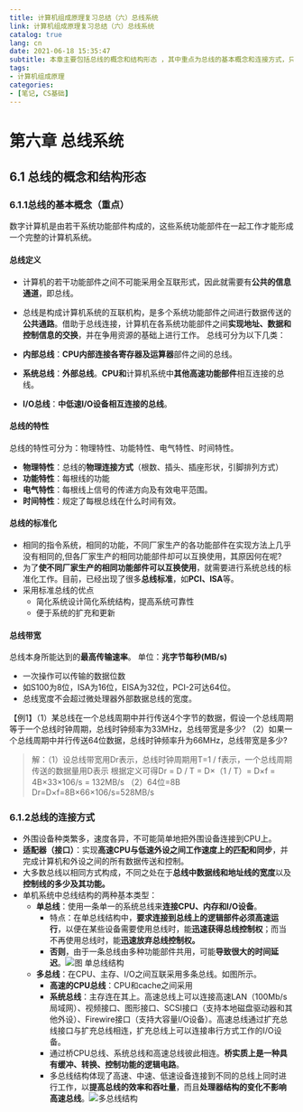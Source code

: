 ```yaml
---
title: 计算机组成原理复习总结（六）总线系统
link: 计算机组成原理复习总结（六）总线系统
catalog: true
lang: cn
date: 2021-06-18 15:35:47 
subtitle: 本章主要包括总线的概念和结构形态 ，其中重点为总线的基本概念和连接方式，只有重点部分
tags:
- 计算机组成原理
categories:
- [笔记, CS基础]
---
```


# 第六章 总线系统
## 6.1 总线的概念和结构形态 
### 6.1.1总线的基本概念（重点）
数字计算机是由若干系统功能部件构成的，这些系统功能部件在一起工作才能形成一个完整的计算机系统。
#### 总线定义
- 计算机的若干功能部件之间不可能采用全互联形式，因此就需要有**公共的信息通道**，即总线。
 - 总线是构成计算机系统的互联机构，是多个系统功能部件之间进行数据传送的**公共通路**。借助于总线连接，计算机在各系统功能部件之间**实现地址、数据和控制信息的交换**，并在争用资源的基础上进行工作。
总线可分为以下几类：

 - **内部总线**：**CPU内部连接各寄存器及运算器**部件之间的总线。
 - **系统总线**：**外部总线**。**CPU和**计算机系统中**其他高速功能部件**相互连接的总线。
 - **I/O总线**：**中低速I/O设备相互连接的总线**。

#### 总线的特性

总线的特性可分为：物理特性、功能特性、电气特性、时间特性。
- **物理特性**：总线的**物理连接方式**（根数、插头、插座形状，引脚排列方式）
- **功能特性**：每根线的功能
- **电气特性**：每根线上信号的传递方向及有效电平范围。
- **时间特性**：规定了每根总线在什么时间有效。

#### 总线的标准化
 - 相同的指令系统，相同的功能，不同厂家生产的各功能部件在实现方法上几乎没有相同的,但各厂家生产的相同功能部件却可以互换使用，其原因何在呢?
 - 为了**使不同厂家生产的相同功能部件可以互换使用**，就需要进行系统总线的标准化工作。目前，已经出现了很多**总线标准**，如**PCI、ISA**等。
 - 采用标准总线的优点
	 - 简化系统设计简化系统结构，提高系统可靠性
	 - 便于系统的扩充和更新
#### 总线带宽
总线本身所能达到的**最高传输速率**。
单位：**兆字节每秒(MB/s)**
 - 一次操作可以传输的数据位数
 - 如S100为8位，ISA为16位，EISA为32位，PCI-2可达64位。
 - 总线宽度不会超过微处理器外部数据总线的宽度。

【例1】（1）某总线在一个总线周期中并行传送4个字节的数据，假设一个总线周期等于一个总线时钟周期，总线时钟频率为33MHz，总线带宽是多少?
（2）如果一个总线周期中并行传送64位数据，总线时钟频率升为66MHz，总线带宽是多少?

> 解：（1）设总线带宽用Dr表示，总线时钟周期用T=1 / f表示，一个总线周期传送的数据量用D表示
> 根据定义可得Dr = D / T = D×（1 / T）=  D×f = 4B×33×106/s = 132MB/s
> （2）64位=8B
> Dr=D×f=8B×66×106/s=528MB/s

### 6.1.2总线的连接方式
 - 外围设备种类繁多，速度各异，不可能简单地把外围设备连接到CPU上。
 - **适配器（接口）**：实现**高速CPU与低速外设之间工作速度上的匹配和同步**，并完成计算机和外设之间的所有数据传送和控制。
 - 大多数总线以相同方式构成，不同之处在于**总线中数据线和地址线的宽度**以及**控制线的多少及其功能。**
 - 单机系统中总线结构的两种基本类型：
	 - **单总线**：使用一条单一的系统总线来**连接CPU、内存和I/O设备**。
		 - 特点：在单总线结构中，**要求连接到总线上的逻辑部件必须高速运行**，以便在某些设备需要使用总线时，能**迅速获得总线控制权**；而当不再使用总线时，能**迅速放弃总线控制权。**
		 - **否则**，由于一条总线由多种功能部件共用，可能**导致很大的时间延迟**。![图 单总线结构](https://img-blog.csdnimg.cn/20210618152706766.png?x-oss-process=image/watermark,type_ZmFuZ3poZW5naGVpdGk,shadow_10,text_aHR0cHM6Ly9ibG9nLmNzZG4ubmV0L3FxXzQ1ODkwNTMz,size_16,color_FFFFFF,t_70)
	- **多总线**：在CPU、主存、I/O之间互联采用多条总线。如图所示。		
		- **高速的CPU总线**：CPU和cache之间采用
		- **系统总线**：主存连在其上。高速总线上可以连接高速LAN（100Mb/s局域网）、视频接口、图形接口、SCSI接口（支持本地磁盘驱动器和其他外设）、Firewire接口（支持大容量I/O设备）。高速总线通过扩充总线接口与扩充总线相连，扩充总线上可以连接串行方式工作的I/O设备。
		- 通过桥CPU总线、系统总线和高速总线彼此相连。**桥实质上是一种具有缓冲、转换、控制功能的逻辑电路**。
		- 多总线结构体现了高速、中速、低速设备连接到不同的总线上同时进行工作，以**提高总线的效率和吞吐量**，而且**处理器结构的变化不影响高速总线**。![多总线结构](https://img-blog.csdnimg.cn/2021061815291043.png?x-oss-process=image/watermark,type_ZmFuZ3poZW5naGVpdGk,shadow_10,text_aHR0cHM6Ly9ibG9nLmNzZG4ubmV0L3FxXzQ1ODkwNTMz,size_16,color_FFFFFF,t_70)




